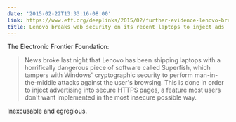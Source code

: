 ```yaml
---
date: '2015-02-22T13:33:16-08:00'
link: https://www.eff.org/deeplinks/2015/02/further-evidence-lenovo-breaking-https-security-its-laptops
title: Lenovo breaks web security on its recent laptops to inject ads
---
```


The Electronic Frontier Foundation:

>News broke last night that Lenovo has been shipping laptops with a horrifically dangerous piece of software called Superfish, which tampers with Windows' cryptographic security to perform man-in-the-middle attacks against the user's browsing. This is done in order to inject advertising into secure HTTPS pages, a feature most users don't want implemented in the most insecure possible way.

Inexcusable and egregious.
